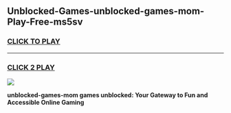 
## Unblocked-Games-unblocked-games-mom-Play-Free-ms5sv
<h3>
<a href="https://premium76.site?title=unblocked-games-mom&ref=12A">CLICK TO PLAY</a></h3>
<hr>

<h3>
<a href="https://premium76.site?title=unblocked-games-mom&ref=12A">CLICK 2 PLAY</a>
  
</h3>

<a href="https://premium76.site?title=unblocked-games-mom&ref=12A"><img src="https://clearcache.store/games.png"></a>


**unblocked-games-mom games unblocked: Your Gateway to Fun and Accessible Online Gaming**
